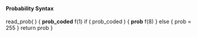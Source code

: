 #### Probability Syntax

<div class="syntax">
read_prob( ) {
    <b>prob_coded</b>                                                        f(1)
    if ( prob_coded ) {
        <b>prob</b>                                                          f(8)
    } else {
        prob = 255
    }
    return prob
}

</div>
